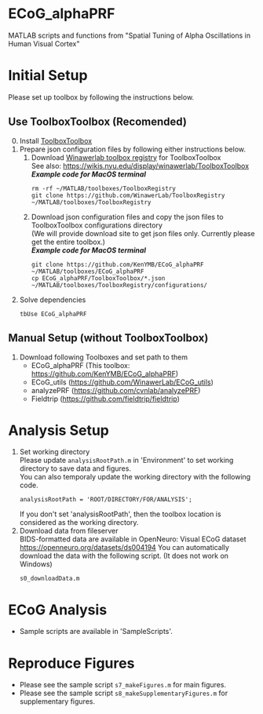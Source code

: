 # ECoG_alphaPRF
MATLAB scripts and functions from "Spatial Tuning of Alpha Oscillations in Human Visual Cortex"

# Initial Setup  
Please set up toolbox by following the instructions below.
## Use ToolboxToolbox (Recomended)
0. Install [ToolboxToolbox](https://github.com/ToolboxHub/ToolboxToolbox)  
1. Prepare json configuration files by following either instructions below.
   1. Download [Winawerlab toolbox registry](https://github.com/WinawerLab/ToolboxRegistry) for ToolboxToolbox   
      See also: https://wikis.nyu.edu/display/winawerlab/ToolboxToolbox  
      ***Example code for MacOS terminal***
      ~~~
      rm -rf ~/MATLAB/toolboxes/ToolboxRegistry
      git clone https://github.com/WinawerLab/ToolboxRegistry ~/MATLAB/toolboxes/ToolboxRegistry
      ~~~  
   2. Download json configuration files and copy the json files to ToolboxToolbox configurations directory  
      (We will provide download site to get json files only. Currently please get the entire toolbox.)  
      ***Example code for MacOS terminal***
      ~~~
      git clone https://github.com/KenYMB/ECoG_alphaPRF ~/MATLAB/toolboxes/ECoG_alphaPRF
      cp ECoG_alphaPRF/ToolboxToolbox/*.json ~/MATLAB/toolboxes/ToolboxRegistry/configurations/
      ~~~  
2. Solve dependencies  
   ~~~
   tbUse ECoG_alphaPRF
   ~~~  
## Manual Setup (without ToolboxToolbox)
1. Download following Toolboxes and set path to them  
   - ECoG_alphaPRF (This toolbox: https://github.com/KenYMB/ECoG_alphaPRF)
   - ECoG_utils (https://github.com/WinawerLab/ECoG_utils)
   - analyzePRF (https://github.com/cvnlab/analyzePRF)
   - Fieldtrip (https://github.com/fieldtrip/fieldtrip)

# Analysis Setup
1. Set working directory  
   Please update `analysisRootPath.m` in 'Environment' to set working directory to save data and figures.  
   You can also temporaly update the working directory with the following code.  
   ~~~
   analysisRootPath = 'ROOT/DIRECTORY/FOR/ANALYSIS';
   ~~~
   If you don't set 'analysisRootPath', then the toolbox location is considered as the working directory.  
2. Download data from fileserver  
   BIDS-formatted data are available in OpenNeuro: Visual ECoG dataset https://openneuro.org/datasets/ds004194
   You can automatically download the data with the following script. (It does not work on Windows)
   ~~~
   s0_downloadData.m
   ~~~
   
# ECoG Analysis
- Sample scripts are available in 'SampleScripts'.

# Reproduce Figures
- Please see the sample script `s7_makeFigures.m` for main figures.
- Please see the sample script `s8_makeSupplementaryFigures.m` for supplementary figures.
